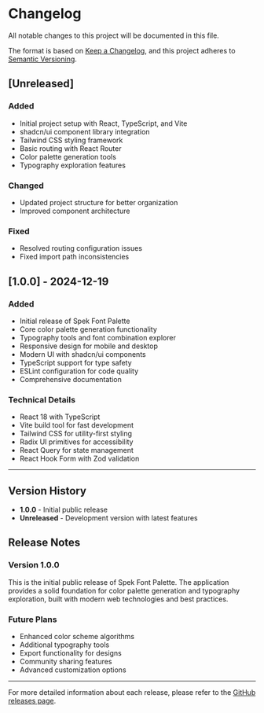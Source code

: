 # Changelog

All notable changes to this project will be documented in this file.

The format is based on [Keep a Changelog](https://keepachangelog.com/en/1.0.0/),
and this project adheres to [Semantic Versioning](https://semver.org/spec/v2.0.0.html).

## [Unreleased]

### Added
- Initial project setup with React, TypeScript, and Vite
- shadcn/ui component library integration
- Tailwind CSS styling framework
- Basic routing with React Router
- Color palette generation tools
- Typography exploration features

### Changed
- Updated project structure for better organization
- Improved component architecture

### Fixed
- Resolved routing configuration issues
- Fixed import path inconsistencies

## [1.0.0] - 2024-12-19

### Added
- Initial release of Spek Font Palette
- Core color palette generation functionality
- Typography tools and font combination explorer
- Responsive design for mobile and desktop
- Modern UI with shadcn/ui components
- TypeScript support for type safety
- ESLint configuration for code quality
- Comprehensive documentation

### Technical Details
- React 18 with TypeScript
- Vite build tool for fast development
- Tailwind CSS for utility-first styling
- Radix UI primitives for accessibility
- React Query for state management
- React Hook Form with Zod validation

---

## Version History

- **1.0.0** - Initial public release
- **Unreleased** - Development version with latest features

## Release Notes

### Version 1.0.0
This is the initial public release of Spek Font Palette. The application provides a solid foundation for color palette generation and typography exploration, built with modern web technologies and best practices.

### Future Plans
- Enhanced color scheme algorithms
- Additional typography tools
- Export functionality for designs
- Community sharing features
- Advanced customization options

---

For more detailed information about each release, please refer to the [GitHub releases page](https://github.com/yourusername/spek-font-palette/releases).
